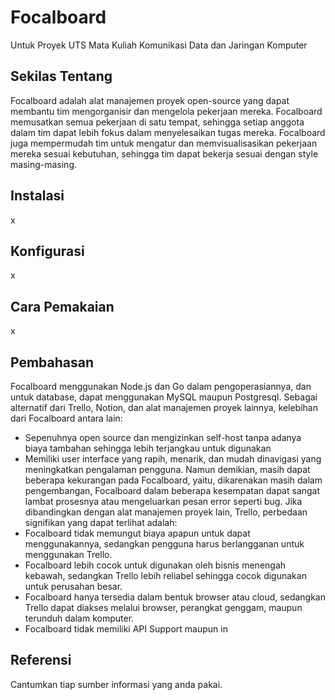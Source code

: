# Focalboard
Untuk Proyek UTS Mata Kuliah Komunikasi Data dan Jaringan Komputer


## Sekilas Tentang

Focalboard adalah alat manajemen proyek open-source yang dapat membantu tim mengorganisir dan mengelola pekerjaan mereka. Focalboard memusatkan semua pekerjaan di satu tempat, sehingga setiap anggota dalam tim dapat lebih fokus dalam menyelesaikan tugas mereka. Focalboard juga mempermudah tim untuk mengatur dan memvisualisasikan pekerjaan mereka sesuai kebutuhan, sehingga tim dapat bekerja sesuai dengan style masing-masing.


## Instalasi

x


## Konfigurasi

x


## Cara Pemakaian

x


## Pembahasan

Focalboard menggunakan Node.js dan Go dalam pengoperasiannya, dan untuk database, dapat menggunakan MySQL maupun Postgresql. Sebagai alternatif dari Trello, Notion, dan alat manajemen proyek lainnya, kelebihan dari Focalboard antara lain:
- Sepenuhnya open source dan mengizinkan self-host tanpa adanya biaya tambahan sehingga lebih terjangkau untuk digunakan
- Memiliki user interface yang rapih, menarik, dan mudah dinavigasi yang meningkatkan pengalaman pengguna.
Namun demikian, masih dapat beberapa kekurangan pada Focalboard, yaitu, dikarenakan masih dalam pengembangan, Focalboard dalam beberapa kesempatan dapat sangat lambat prosesnya atau mengeluarkan pesan error seperti bug. Jika dibandingkan dengan alat manajemen proyek lain, Trello, perbedaan signifikan yang dapat terlihat adalah:
- Focalboard tidak memungut biaya apapun untuk dapat menggunakannya, sedangkan pengguna harus berlangganan untuk menggunakan Trello.
- Focalboard lebih cocok untuk digunakan oleh bisnis menengah kebawah, sedangkan Trello lebih reliabel sehingga cocok digunakan untuk perusahan besar.
- Focalboard hanya tersedia dalam bentuk browser atau cloud, sedangkan Trello dapat diakses melalui browser, perangkat genggam, maupun terunduh dalam komputer.
- Focalboard tidak memiliki API Support maupun in


## Referensi

Cantumkan tiap sumber informasi yang anda pakai.

